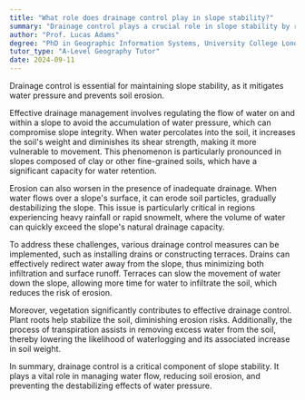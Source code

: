 ```yaml
---
title: "What role does drainage control play in slope stability?"
summary: "Drainage control plays a crucial role in slope stability by reducing water pressure and preventing soil erosion."
author: "Prof. Lucas Adams"
degree: "PhD in Geographic Information Systems, University College London"
tutor_type: "A-Level Geography Tutor"
date: 2024-09-11
---
```


Drainage control is essential for maintaining slope stability, as it mitigates water pressure and prevents soil erosion.

Effective drainage management involves regulating the flow of water on and within a slope to avoid the accumulation of water pressure, which can compromise slope integrity. When water percolates into the soil, it increases the soil's weight and diminishes its shear strength, making it more vulnerable to movement. This phenomenon is particularly pronounced in slopes composed of clay or other fine-grained soils, which have a significant capacity for water retention.

Erosion can also worsen in the presence of inadequate drainage. When water flows over a slope's surface, it can erode soil particles, gradually destabilizing the slope. This issue is particularly critical in regions experiencing heavy rainfall or rapid snowmelt, where the volume of water can quickly exceed the slope's natural drainage capacity.

To address these challenges, various drainage control measures can be implemented, such as installing drains or constructing terraces. Drains can effectively redirect water away from the slope, thus minimizing both infiltration and surface runoff. Terraces can slow the movement of water down the slope, allowing more time for water to infiltrate the soil, which reduces the risk of erosion.

Moreover, vegetation significantly contributes to effective drainage control. Plant roots help stabilize the soil, diminishing erosion risks. Additionally, the process of transpiration assists in removing excess water from the soil, thereby lowering the likelihood of waterlogging and its associated increase in soil weight.

In summary, drainage control is a critical component of slope stability. It plays a vital role in managing water flow, reducing soil erosion, and preventing the destabilizing effects of water pressure.
    